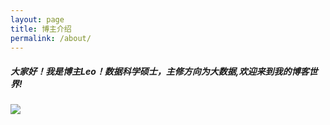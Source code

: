```yaml
---
layout: page
title: 博主介绍
permalink: /about/
---
```





##### 大家好！我是博主Leo！数据科学硕士，主修方向为大数据,欢迎来到我的博客世界!

![](https://tva1.sinaimg.cn/large/00831rSTgy1gd46cm3nqgj30u0140acf.jpg)